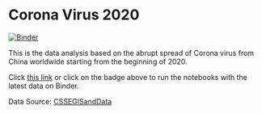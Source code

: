 # Corona Virus 2020

[![Binder](https://mybinder.org/badge_logo.svg)](https://mybinder.org/v2/gh/tu-nguyen-tech/Corona-Virus-2020/master?filepath=Corona-data.ipynb)

This is the data analysis based on the abrupt spread of Corona virus from China worldwide starting from the beginning of 2020.

Click [this link](https://hub.gke.mybinder.org/user/tu-nguyen-tech-corona-virus-2020-uya9cf94/notebooks/Corona-data.ipynb) or click on the badge above to run the notebooks with the latest data on Binder.

Data Source: [CSSEGISandData](https://github.com/CSSEGISandData/COVID-19/tree/master/csse_covid_19_data/csse_covid_19_time_series)